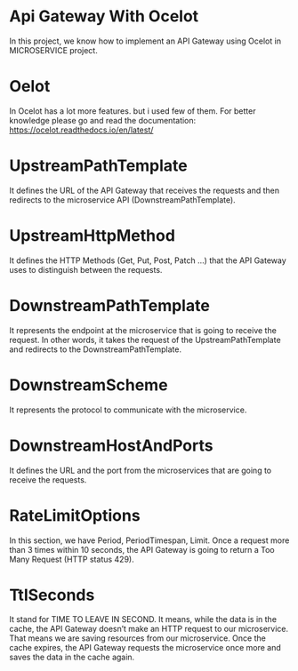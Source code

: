 # Api Gateway With Ocelot
In this project, we know how to implement an API Gateway using Ocelot in MICROSERVICE project.

# Oelot
In Ocelot has a lot more features. but i used few of them. For better knowledge please go and read the documentation: https://ocelot.readthedocs.io/en/latest/

# UpstreamPathTemplate 
It defines the URL of the API Gateway that receives the requests and then redirects to the microservice API (DownstreamPathTemplate).

# UpstreamHttpMethod 
It defines the HTTP Methods (Get, Put, Post, Patch …) that the API Gateway uses to distinguish between the requests.

# DownstreamPathTemplate 
It represents the endpoint at the microservice that is going to receive the request. In other words, it takes the request of the UpstreamPathTemplate and redirects to the DownstreamPathTemplate.

# DownstreamScheme 
It represents the protocol to communicate with the microservice. 

# DownstreamHostAndPorts
It defines the URL and the port from the microservices that are going to receive the requests.

# RateLimitOptions
In this section, we have Period, PeriodTimespan, Limit. Once a request more than 3 times within 10 seconds, the API Gateway is going to return a Too Many Request (HTTP status 429). 

# TtlSeconds 
It stand for TIME TO LEAVE IN SECOND. It means, while the data is in the cache, the API Gateway doesn’t make an HTTP request to our microservice. That means we are saving resources from our microservice. Once the cache expires, the API Gateway requests the microservice once more and saves the data in the cache again.
